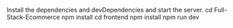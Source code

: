 Install the dependencies and devDependencies and start the server.
cd Full-Stack-Ecommerce
npm install 
cd frontend 
npm install
npm run dev 
